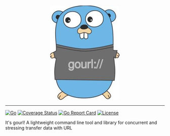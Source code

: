 <p align="center">
<img src="logo.jpg" alt="gourl" title="gourl" />
</p>

---
[![Go](https://github.com/odair-pedro/gourl/workflows/Go/badge.svg)](https://github.com/odair-pedro/gourl/actions?query=workflow%3AGo)
[![Coverage Status](https://coveralls.io/repos/github/odair-pedro/gourl/badge.svg?branch=master)](https://coveralls.io/github/odair-pedro/gourl?branch=master)
[![Go Report Card](https://goreportcard.com/badge/github.com/odair-pedro/gourl)](https://goreportcard.com/report/github.com/odair-pedro/gourl)
[![License](https://img.shields.io/github/license/odair-pedro/gourl?color=blue)](https://github.com/odair-pedro/gourl/blob/master/LICENSE)

It's gourl! A lightweight command line tool and library for concurrent and stressing transfer data with URL 
